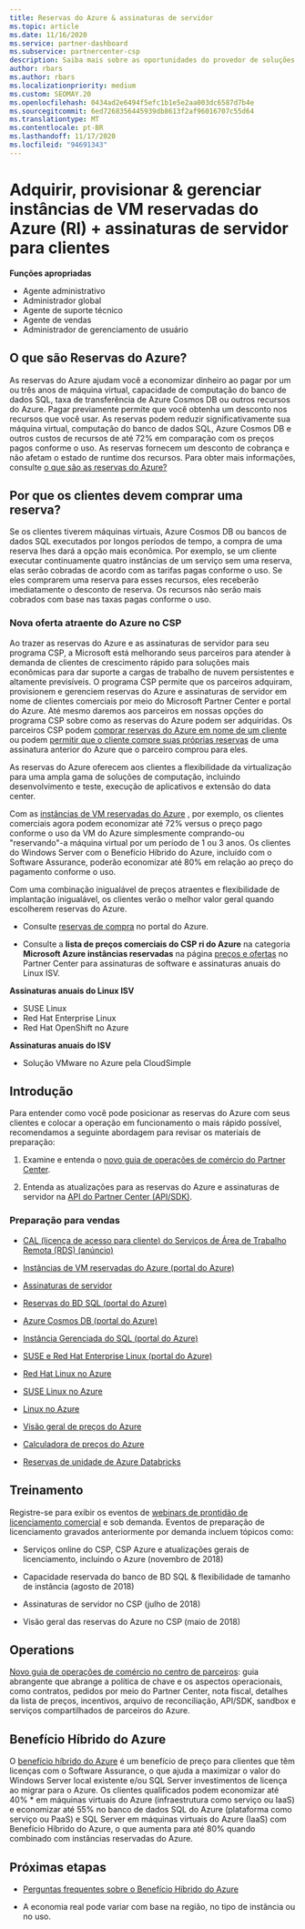 ```yaml
---
title: Reservas do Azure & assinaturas de servidor
ms.topic: article
ms.date: 11/16/2020
ms.service: partner-dashboard
ms.subservice: partnercenter-csp
description: Saiba mais sobre as oportunidades do provedor de soluções na nuvem para adquirir, provisionar e gerenciar reservas do Azure e assinaturas de servidor para clientes.
author: rbars
ms.author: rbars
ms.localizationpriority: medium
ms.custom: SEOMAY.20
ms.openlocfilehash: 0434ad2e6494f5efc1b1e5e2aa003dc6587d7b4e
ms.sourcegitcommit: 6ed7268356445939db8613f2af96016707c55d64
ms.translationtype: MT
ms.contentlocale: pt-BR
ms.lasthandoff: 11/17/2020
ms.locfileid: "94691343"
---
```

# <a name="acquire-provision--manage-azure-reserved-vm-instances-ri--server-subscriptions-for-customers"></a>Adquirir, provisionar & gerenciar instâncias de VM reservadas do Azure (RI) + assinaturas de servidor para clientes


**Funções apropriadas**

- Agente administrativo
- Administrador global
- Agente de suporte técnico
- Agente de vendas
- Administrador de gerenciamento de usuário


## <a name="what-are-azure-reservations"></a>O que são Reservas do Azure?

As reservas do Azure ajudam você a economizar dinheiro ao pagar por um ou três anos de máquina virtual, capacidade de computação do banco de dados SQL, taxa de transferência de Azure Cosmos DB ou outros recursos do Azure. Pagar previamente permite que você obtenha um desconto nos recursos que você usar. As reservas podem reduzir significativamente sua máquina virtual, computação do banco de dados SQL, Azure Cosmos DB e outros custos de recursos de até 72% em comparação com os preços pagos conforme o uso. As reservas fornecem um desconto de cobrança e não afetam o estado de runtime dos recursos. Para obter mais informações, consulte [o que são as reservas do Azure?](/azure/billing/billing-save-compute-costs-reservations)

## <a name="why-should-customers-buy-a-reservation"></a>Por que os clientes devem comprar uma reserva?

Se os clientes tiverem máquinas virtuais, Azure Cosmos DB ou bancos de dados SQL executados por longos períodos de tempo, a compra de uma reserva lhes dará a opção mais econômica. Por exemplo, se um cliente executar continuamente quatro instâncias de um serviço sem uma reserva, elas serão cobradas de acordo com as tarifas pagas conforme o uso. Se eles comprarem uma reserva para esses recursos, eles receberão imediatamente o desconto de reserva. Os recursos não serão mais cobrados com base nas taxas pagas conforme o uso.

### <a name="compelling-new-azure-offer-in-csp"></a>Nova oferta atraente do Azure no CSP

Ao trazer as reservas do Azure e as assinaturas de servidor para seu programa CSP, a Microsoft está melhorando seus parceiros para atender à demanda de clientes de crescimento rápido para soluções mais econômicas para dar suporte a cargas de trabalho de nuvem persistentes e altamente previsíveis. O programa CSP permite que os parceiros adquiram, provisionem e gerenciem reservas do Azure e assinaturas de servidor em nome de clientes comerciais por meio do Microsoft Partner Center e portal do Azure.
Até mesmo daremos aos parceiros em nossas opções do programa CSP sobre como as reservas do Azure podem ser adquiridas. Os parceiros CSP podem [comprar reservas do Azure em nome de um cliente](azure-reservations-buying.md) ou podem [permitir que o cliente compre suas próprias reservas](give-customers-permission.md) de uma assinatura anterior do Azure que o parceiro comprou para eles.

As reservas do Azure oferecem aos clientes a flexibilidade da virtualização para uma ampla gama de soluções de computação, incluindo desenvolvimento e teste, execução de aplicativos e extensão do data center.

Com as [instâncias de VM reservadas do Azure](https://azure.microsoft.com/pricing/reserved-vm-instances/) , por exemplo, os clientes comerciais agora podem economizar até 72% versus o preço pago conforme o uso da VM do Azure simplesmente comprando-ou "reservando"-a máquina virtual por um período de 1 ou 3 anos. Os clientes do Windows Server com o Benefício Híbrido do Azure, incluído com o Software Assurance, poderão economizar até 80% em relação ao preço do pagamento conforme o uso.

Com uma combinação inigualável de preços atraentes e flexibilidade de implantação inigualável, os clientes verão o melhor valor geral quando escolherem reservas do Azure.

- Consulte [reservas de compra](https://docs.microsoft.com/azure/cost-management-billing/reservations/prepare-buy-reservation#purchase-reservations) no portal do Azure.

- Consulte a **lista de preços comerciais do CSP ri do Azure** na categoria **Microsoft Azure instâncias reservadas** na página [preços e ofertas](https://partner.microsoft.com/dashboard/sell/pricingandoffers) no Partner Center para assinaturas de software e assinaturas anuais do Linux ISV.


 
**Assinaturas anuais do Linux ISV**

- SUSE Linux
- Red Hat Enterprise Linux
- Red Hat OpenShift no Azure

**Assinaturas anuais do ISV**

- Solução VMware no Azure pela CloudSimple

## <a name="getting-started"></a>Introdução

Para entender como você pode posicionar as reservas do Azure com seus clientes e colocar a operação em funcionamento o mais rápido possível, recomendamos a seguinte abordagem para revisar os materiais de preparação:

1. Examine e entenda o [novo guia de operações de comércio do Partner Center](https://partner.microsoft.com/resources/detail/partner-center-new-commerce-operations-guide-pdf).

2. Entenda as atualizações para as reservas do Azure e assinaturas de servidor na [API do Partner Center (API/SDK)](https://docs.microsoft.com/partner-center/develop/purchase-azure-reserved-vm-instances).


### <a name="sales-readiness"></a>Preparação para vendas

- [CAL (licença de acesso para cliente) do Serviços de Área de Trabalho Remota (RDS) (anúncio)](https://cloudblogs.microsoft.com/windowsserver/2018/10/03/remote-desktop-services-2019-generally-available-with-windows-server-2019/)

- [Instâncias de VM reservadas do Azure (portal do Azure)](https://docs.microsoft.com/azure/virtual-machines/windows/prepay-reserved-vm-instances)

- [Assinaturas de servidor](https://docs.microsoft.com/partner-center/csp-software-subscriptions)

- [Reservas do BD SQL (portal do Azure)](https://docs.microsoft.com/azure/sql-database/sql-database-reserved-capacity)

- [Azure Cosmos DB (portal do Azure)](https://docs.microsoft.com/azure/cosmos-db/cosmos-db-reserved-capacity)

- [Instância Gerenciada do SQL (portal do Azure)](https://docs.microsoft.com/azure/sql-database/sql-database-managed-instance)

- [SUSE e Red Hat Enterprise Linux (portal do Azure)](https://docs.microsoft.com/azure/virtual-machines/linux/prepay-suse-software-charges)

- [Red Hat Linux no Azure](https://azure.com/redhat)

- [SUSE Linux no Azure](https://azure.microsoft.com/overview/linux-on-azure/suse/)

- [Linux no Azure](https://azure.microsoft.com/overview/linux-on-azure/)

- [Visão geral de preços do Azure](https://azure.microsoft.com/pricing/)

- [Calculadora de preços do Azure](https://azure.microsoft.com/pricing/calculator)

- [Reservas de unidade de Azure Databricks](https://docs.microsoft.com/azure/billing/billing-prepay-databricks-reserved-capacity)


## <a name="training"></a>Treinamento

Registre-se para exibir os eventos de [webinars de prontidão de licenciamento comercial](https://commercial-licensing.eventbuilder.com/FY2019_ALL) e sob demanda.
Eventos de preparação de licenciamento gravados anteriormente por demanda incluem tópicos como:

- Serviços online do CSP, CSP Azure e atualizações gerais de licenciamento, incluindo o Azure (novembro de 2018)

- Capacidade reservada do banco de BD SQL & flexibilidade de tamanho de instância (agosto de 2018)

- Assinaturas de servidor no CSP (julho de 2018)

- Visão geral das reservas do Azure no CSP (maio de 2018)

## <a name="operations"></a>Operations

[Novo guia de operações de comércio no centro de parceiros](https://partner.microsoft.com/resources/detail/partner-center-new-commerce-operations-guide-pdf): guia abrangente que abrange a política de chave e os aspectos operacionais, como contratos, pedidos por meio do Partner Center, nota fiscal, detalhes da lista de preços, incentivos, arquivo de reconciliação, API/SDK, sandbox e serviços compartilhados de parceiros do Azure.

## <a name="azure-hybrid-benefit"></a>Benefício Híbrido do Azure

O [benefício híbrido do Azure](https://azure.microsoft.com/pricing/hybrid-benefit) é um benefício de preço para clientes que têm licenças com o Software Assurance, o que ajuda a maximizar o valor do Windows Server local existente e/ou SQL Server investimentos de licença ao migrar para o Azure. Os clientes qualificados podem economizar até 40% * em máquinas virtuais do Azure (infraestrutura como serviço ou IaaS) e economizar até 55% no banco de dados SQL do Azure (plataforma como serviço ou PaaS) e SQL Server em máquinas virtuais do Azure (IaaS) com Benefício Híbrido do Azure, o que aumenta para até 80% quando combinado com instâncias reservadas do Azure.

## <a name="next-steps"></a>Próximas etapas

- [Perguntas frequentes sobre o Benefício Híbrido do Azure](https://azure.microsoft.com/pricing/hybrid-benefit/faq/)

* A economia real pode variar com base na região, no tipo de instância ou no uso.
